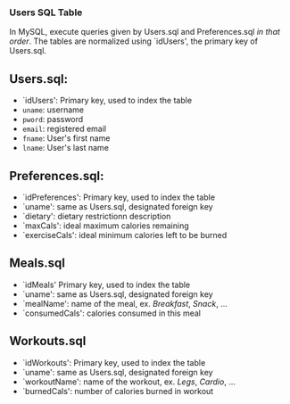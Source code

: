 ### Users SQL Table 

In MySQL, execute queries given by Users.sql and Preferences.sql *in that order*. The tables are normalized using `idUsers', the primary key of Users.sql. 

## Users.sql: 
- `idUsers': Primary key, used to index the table
- `uname`: username
- `pword`: password
- `email`: registered email
- `fname`: User's first name
- `lname`: User's last name

## Preferences.sql:
- `idPreferences': Primary key, used to index the table
- `uname': same as Users.sql, designated foreign key
- `dietary': dietary restrictionn description
- `maxCals': ideal maximum calories remaining
- `exerciseCals': ideal minimum calories left to be burned

## Meals.sql
- `idMeals' Primary key, used to index the table
- `uname': same as Users.sql, designated foreign key
- `mealName': name of the meal, ex. *Breakfast*, *Snack*, ...
- `consumedCals': calories consumed in this meal


## Workouts.sql
- `idWorkouts': Primary key, used to index the table
- `uname': same as Users.sql, designated foreign key
- `workoutName': name of the workout, ex. *Legs*, *Cardio*, ...
- `burnedCals': number of calories burned in workout
